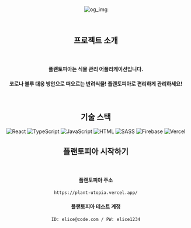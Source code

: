 <div align="center">

<br/>
  
![og_img](https://github.com/kes-knows-nothing/plantopia/assets/119156401/8bf94aed-34c5-4743-a856-d23929feface)

<br/>  

## 프로젝트 소개
<br/> 

#### 플랜토피아는 식물 관리 어플리케이션입니다. 
#### 코로나 블루 대응 방안으로 떠오르는 반려식물! 플랜토피아로 편리하게 관리하세요!

<br/> 

## 기술 스택
![React](https://img.shields.io/badge/React-323330?style=flat-square&logo=React&logoColor=61DAFB)
![TypeScript](https://img.shields.io/badge/TypeScript-323330?style=flat-square&logo=TypeScript&logoColor=3178C6)
![JavaScript](https://img.shields.io/badge/JavaScript-323330?style=flat-square&logo=JavaScript&logoColor=F7DF1E)
![HTML](https://img.shields.io/badge/HTML-323330?style=flat-square&logo=HTML5&logoColor=E34F26)
![SASS](https://img.shields.io/badge/Sass-323330?style=flat-square&logo=Sass&logoColor=CC6699)
![Firebase](https://img.shields.io/badge/Firebase-323330?style=flat-square&logo=Firebase&logoColor=FFCA28)
![Vercel](https://img.shields.io/badge/Vercel-323330?style=flat-square&logo=Vercel&logoColor=000000)


## 플랜토피아 시작하기

<br/>

#### 플랜토피아 주소

```
https://plant-utopia.vercel.app/
```

#### 플랜토피아 테스트 계정

```
ID: elice@code.com / PW: elice1234
```

</div>
